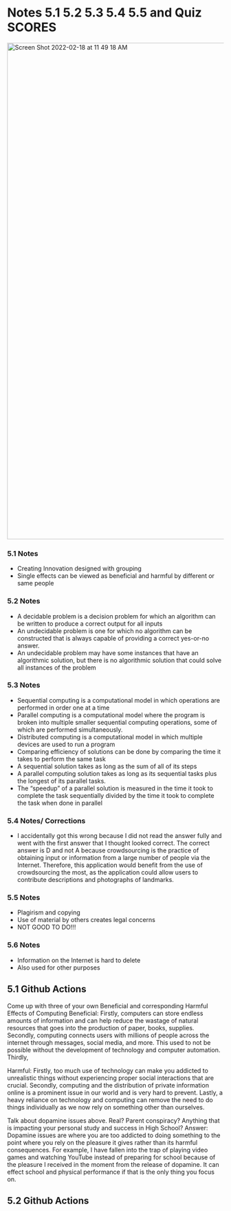 

# Notes 5.1 5.2 5.3 5.4 5.5 and Quiz SCORES

<img width="1152" alt="Screen Shot 2022-02-18 at 11 49 18 AM" src="https://user-images.githubusercontent.com/89277945/154751954-bb725c9d-3dd3-45fd-b396-1598c894acc5.png">

### 5.1 Notes
- Creating Innovation designed with grouping
- Single effects can be viewed as beneficial and harmful by different or same people
### 5.2 Notes
- A decidable problem is a decision problem for which an algorithm can be written to produce a correct output for all inputs
- An undecidable problem is one for which no algorithm can be constructed that is always capable of providing a correct yes-or-no answer.
- An undecidable problem may have some instances that have an algorithmic solution, but there is no algorithmic solution that could solve all instances of the problem

### 5.3 Notes
- Sequential computing is a computational model in which operations are performed in order one at a time
- Parallel computing is a computational model where the program is broken into multiple smaller sequential computing operations, some of which are performed simultaneously.
- Distributed computing is a computational model in which multiple devices are used to run a program
- Comparing efficiency of solutions can be done by comparing the time it takes to perform the same task
- A sequential solution takes as long as the sum of all of its steps
- A parallel computing solution takes as long as its sequential tasks plus the longest of its parallel tasks.
- The “speedup” of a parallel solution is measured in the time it took to complete the task sequentially divided by the time it took to complete the task when done in parallel
### 5.4 Notes/ Corrections
- I accidentally got this wrong because I did not read the answer fully and went with the first answer that I thought looked correct. The correct answer is D and not A because crowdsourcing is the practice of obtaining input or information from a large number of people via the Internet. Therefore, this application would benefit from the use of crowdsourcing the most, as the application could allow users to contribute descriptions and photographs of landmarks.
### 5.5 Notes
- Plagirism and copying
- Use of material by others creates legal concerns
- NOT GOOD TO DO!!!
### 5.6 Notes 
- Information on the Internet is hard to delete
- Also used for other purposes

## 5.1 Github Actions
Come up with three of your own Beneficial and corresponding Harmful Effects of Computing
Beneficial: Firstly, computers can store endless amounts of information and can help reduce the wastage of natural resources that goes into the production of paper, books, supplies. Secondly, computing connects users with millions of people across the internet through messages, social media, and more. This used to not be possible without the development of technology and computer automation. Thirdly,

Harmful: Firstly, too much use of technology can make you addicted to unrealistic things without experiencing proper social interactions that are crucial. Secondly, computing and the distribution of private information online is a prominent issue in our world and is very hard to prevent. Lastly, a heavy reliance on technology and computing can remove the need to do things individually as we now rely on something other than ourselves.

Talk about dopamine issues above. Real? Parent conspiracy? Anything that is impacting your personal study and success in High School?
Answer: Dopamine issues are where you are too addicted to doing something to the point where you rely on the pleasure it gives rather than its harmful consequences. For example, I have fallen into the trap of playing video games and watching YouTube instead of preparing for school because of the pleasure I received in the moment from the release of dopamine. It can effect school and physical performance if that is the only thing you focus on.

## 5.2 Github Actions


